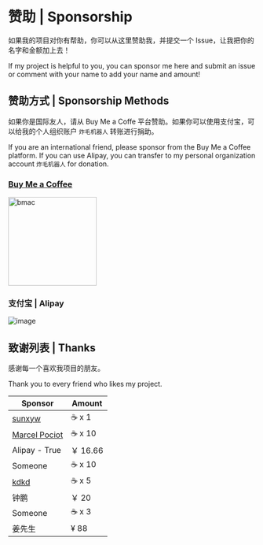 # 赞助 | Sponsorship

如果我的项目对你有帮助，你可以从这里赞助我，并提交一个 Issue，让我把你的名字和金额加上去！

If my project is helpful to you, you can sponsor me here and submit an issue or comment with your name to add your name and amount!

## 赞助方式 | Sponsorship Methods

如果你是国际友人，请从 Buy Me a Coffe 平台赞助。如果你可以使用支付宝，可以给我的个人组织账户 `炸毛机器人` 转账进行捐助。

If you are an international friend, please sponsor from the Buy Me a Coffee platform. 
If you can use Alipay, you can transfer to my personal organization account `炸毛机器人` for donation.

### [Buy Me a Coffee](https://www.buymeacoffee.com/crazywhalecc)

<img src="https://github.com/crazywhalecc/crazywhalecc/assets/20330940/b3bfbed7-2fee-404d-a365-56a12fb5a64d" width = "180" height = "180" alt="bmac"><br>

### 支付宝 | Alipay

![image](https://github.com/crazywhalecc/crazywhalecc/assets/20330940/bb8e9596-611a-481d-b50a-26bfdf674d4a)

## 致谢列表 | Thanks

感谢每一个喜欢我项目的朋友。

Thank you to every friend who likes my project.

| Sponsor | Amount |
| ------- | ------ |
| [sunxyw](https://github.com/sunxyw) | :coffee: x 1     | 
| [Marcel Pociot](https://github.com/mpociot) | :coffee: x 10   |
| Alipay - True | ￥ 16.66 |
| Someone | :coffee: x 10 |
| [kdkd](https://github.com/kdkd) | :coffee: x 5 |
| 钟鹏 | ￥ 20 |
| Someone | :coffee: x 3 |
| 姜先生 | ¥ 88 |
